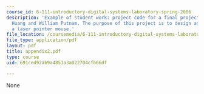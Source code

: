 ```yaml
---
course_id: 6-111-introductory-digital-systems-laboratory-spring-2006
description: 'Example of student work: project code for a final project by Xinpeng
  Huang and William Putnam. The purpose of this project is to design an implement
  a laser pointer mouse.'
file_location: /coursemedia/6-111-introductory-digital-systems-laboratory-spring-2006/691ced92ab9a4851a3a022704cfb66df_appendix2.pdf
file_type: application/pdf
layout: pdf
title: appendix2.pdf
type: course
uid: 691ced92ab9a4851a3a022704cfb66df

---
```

None